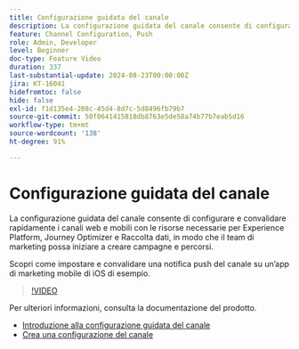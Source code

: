 ```yaml
---
title: Configurazione guidata del canale
description: La configurazione guidata del canale consente di configurare e convalidare rapidamente i canali web e mobili con le risorse necessarie per Experience Platform, Journey Optimizer e Raccolta dati, in modo che il team di marketing possa iniziare a creare campagne e percorsi. Scopri come impostare e convalidare una notifica push del canale su un’app di marketing mobile di iOS di esempio.
feature: Channel Configuration, Push
role: Admin, Developer
level: Beginner
doc-type: Feature Video
duration: 337
last-substantial-update: 2024-08-23T00:00:00Z
jira: KT-16041
hidefromtoc: false
hide: false
exl-id: f1d135e4-208c-45d4-8d7c-5d8496fb79b7
source-git-commit: 50f0641415818db8763e5de58a74b77b7eab5d16
workflow-type: tm+mt
source-wordcount: '138'
ht-degree: 91%

---
```


# Configurazione guidata del canale

La configurazione guidata del canale consente di configurare e convalidare rapidamente i canali web e mobili con le risorse necessarie per Experience Platform, Journey Optimizer e Raccolta dati, in modo che il team di marketing possa iniziare a creare campagne e percorsi.

Scopri come impostare e convalidare una notifica push del canale su un’app di marketing mobile di iOS di esempio.

>[!VIDEO](https://video.tv.adobe.com/v/3433053/?learn=on)

Per ulteriori informazioni, consulta la documentazione del prodotto.

* [Introduzione alla configurazione guidata del canale](https://experienceleague.adobe.com/docs/journey-optimizer/using/configuration/guided-setup/set-mobile-config.html)
* [Crea una configurazione del canale](https://experienceleague.adobe.com/docs/journey-optimizer/using/configuration/guided-setup/create-channel-set-up.html)
